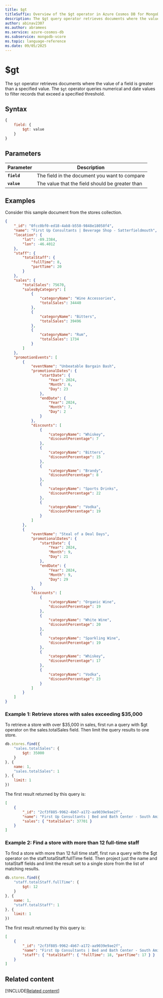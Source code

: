 ```yaml
---
title: $gt
titleSuffix: Overview of the $gt operator in Azure Cosmos DB for MongoDB (vCore)
description: The $gt query operator retrieves documents where the value of a field is greater than a specified value
author: abinav2307
ms.author: abramees
ms.service: azure-cosmos-db
ms.subservice: mongodb-vcore
ms.topic: language-reference
ms.date: 09/05/2025
---
```


# $gt

The `$gt` operator retrieves documents where the value of a field is greater than a specified value. The `$gt` operator queries numerical and date values to filter records that exceed a specified threshold.

## Syntax

```javascript
{
    field: {
        $gt: value
    }
}
```

## Parameters

| Parameter | Description |
| --- | --- |
| **`field`** | The field in the document you want to compare|
| **`value`** | The value that the field should be greater than|

## Examples

Consider this sample document from the stores collection.

```json
{
    "_id": "0fcc0bf0-ed18-4ab8-b558-9848e18058f4",
    "name": "First Up Consultants | Beverage Shop - Satterfieldmouth",
    "location": {
        "lat": -89.2384,
        "lon": -46.4012
    },
    "staff": {
        "totalStaff": {
            "fullTime": 8,
            "partTime": 20
        }
    },
    "sales": {
        "totalSales": 75670,
        "salesByCategory": [
            {
                "categoryName": "Wine Accessories",
                "totalSales": 34440
            },
            {
                "categoryName": "Bitters",
                "totalSales": 39496
            },
            {
                "categoryName": "Rum",
                "totalSales": 1734
            }
        ]
    },
    "promotionEvents": [
        {
            "eventName": "Unbeatable Bargain Bash",
            "promotionalDates": {
                "startDate": {
                    "Year": 2024,
                    "Month": 6,
                    "Day": 23
                },
                "endDate": {
                    "Year": 2024,
                    "Month": 7,
                    "Day": 2
                }
            },
            "discounts": [
                {
                    "categoryName": "Whiskey",
                    "discountPercentage": 7
                },
                {
                    "categoryName": "Bitters",
                    "discountPercentage": 15
                },
                {
                    "categoryName": "Brandy",
                    "discountPercentage": 8
                },
                {
                    "categoryName": "Sports Drinks",
                    "discountPercentage": 22
                },
                {
                    "categoryName": "Vodka",
                    "discountPercentage": 19
                }
            ]
        },
        {
            "eventName": "Steal of a Deal Days",
            "promotionalDates": {
                "startDate": {
                    "Year": 2024,
                    "Month": 9,
                    "Day": 21
                },
                "endDate": {
                    "Year": 2024,
                    "Month": 9,
                    "Day": 29
                }
            },
            "discounts": [
                {
                    "categoryName": "Organic Wine",
                    "discountPercentage": 19
                },
                {
                    "categoryName": "White Wine",
                    "discountPercentage": 20
                },
                {
                    "categoryName": "Sparkling Wine",
                    "discountPercentage": 19
                },
                {
                    "categoryName": "Whiskey",
                    "discountPercentage": 17
                },
                {
                    "categoryName": "Vodka",
                    "discountPercentage": 23
                }
            ]
        }
    ]
}
```

### Example 1: Retrieve stores with sales exceeding $35,000

To retrieve a store with over $35,000 in sales, first run a query with $gt operator on the sales.totalSales field. Then limit the query results to one store.

```javascript
db.stores.find({
    "sales.totalSales": {
        $gt: 35000
    }
}, {
    name: 1,
    "sales.totalSales": 1
}, {
    limit: 1
})
```

The first result returned by this query is:

```json
[
    {
        "_id": "2cf3f885-9962-4b67-a172-aa9039e9ae2f",
        "name": "First Up Consultants | Bed and Bath Center - South Amir",
        "sales": { "totalSales": 37701 }
    }
]
```

### Example 2: Find a store with more than 12 full-time staff

To find a store with more than 12 full time staff, first run a query with the $gt operator on the staff.totalStaff.fullTime field. Then project just the name and totalStaff fields and limit the result set to a single store from the list of matching results.

```javascript
db.stores.find({
    "staff.totalStaff.fullTime": {
        $gt: 12
    }
}, {
    name: 1,
    "staff.totalStaff": 1
}, {
    limit: 1
})
```

The first result returned by this query is:

```json
[
    {
        "_id": "2cf3f885-9962-4b67-a172-aa9039e9ae2f",
        "name": "First Up Consultants | Bed and Bath Center - South Amir",
        "staff": { "totalStaff": { "fullTime": 18, "partTime": 17 } }
    }
]
```

## Related content

[!INCLUDE[Related content](../includes/related-content.md)]
